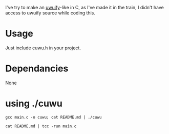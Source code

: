 I've try to make an [uwuify](https://docs.rs/uwuify/latest/uwuifier/index.html)-like in C, as I've made it in the train,
I didn't have access to uwuify source while coding this.

# Usage

Just include cuwu.h in your project.

# Dependancies 

None

# using ./cuwu

```
gcc main.c -o cuwu; cat README.md | ./cuwu

cat README.md | tcc -run main.c
```
